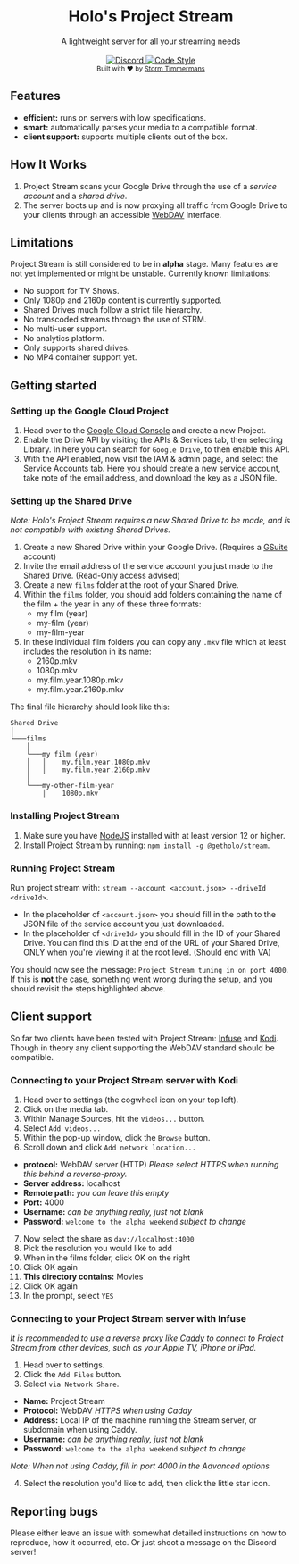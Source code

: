 <h1 align="center">Holo's Project Stream</h1>

<div align="center">
  A lightweight server for all your streaming needs
</div>

<br />

<div align="center">
  <a href="https://discord.gg/WMv7Spp">
    <img src="https://img.shields.io/discord/480480210643451904?label=discord" alt="Discord">
  </a>
  <a href="https://github.com/airbnb/javascript">
    <img src="https://img.shields.io/badge/code%20style-airbnb-ff69b4" alt="Code Style">
  </a>
</div>

<div align="center">
  <sub>
    Built with ❤️ by
    <a href="https://github.com/m-rots">Storm Timmermans</a>
  </sub>
</div>

## Features
- **efficient:** runs on servers with low specifications.
- **smart:** automatically parses your media to a compatible format.
- **client support:** supports multiple clients out of the box.

## How It Works
1. Project Stream scans your Google Drive through the use of a *service account* and a *shared drive*.
2. The server boots up and is now proxying all traffic from Google Drive to your clients through an accessible [WebDAV](http://www.webdav.org/specs/rfc4918.html) interface.

## Limitations
Project Stream is still considered to be in **alpha** stage. Many features are not yet implemented or might be unstable.
Currently known limitations:

- No support for TV Shows.
- Only 1080p and 2160p content is currently supported.
- Shared Drives much follow a strict file hierarchy.
- No transcoded streams through the use of STRM.
- No multi-user support.
- No analytics platform.
- Only supports shared drives.
- No MP4 container support yet.

## Getting started

### Setting up the Google Cloud Project
1. Head over to the [Google Cloud Console](https://console.cloud.google.com) and create a new Project.
2. Enable the Drive API by visiting the APIs & Services tab, then selecting Library. In here you can search for `Google Drive`, to then enable this API.
3. With the API enabled, now visit the IAM & admin page, and select the Service Accounts tab.
Here you should create a new service account, take note of the email address, and download the key as a JSON file.

### Setting up the Shared Drive
*Note: Holo's Project Stream requires a new Shared Drive to be made, and is not compatible with existing Shared Drives.*

1. Create a new Shared Drive within your Google Drive. (Requires a [GSuite](https://gsuite.google.com/pricing.html) account)
2. Invite the email address of the service account you just made to the Shared Drive. (Read-Only access advised)
3. Create a new `films` folder at the root of your Shared Drive.
4. Within the `films` folder, you should add folders containing the name of the film + the year in any of these three formats:
    - my film (year)
    - my-film (year)
    - my-film-year
5. In these individual film folders you can copy any `.mkv` file which at least includes the resolution in its name:
    - 2160p.mkv
    - 1080p.mkv
    - my.film.year.1080p.mkv
    - my.film.year.2160p.mkv

The final file hierarchy should look like this:
```
Shared Drive
│
└───films
    │
    └───my film (year)
    │   │    my.film.year.1080p.mkv
    │   │    my.film.year.2160p.mkv
    │
    └───my-other-film-year
        │    1080p.mkv
```

### Installing Project Stream
1. Make sure you have [NodeJS](https://nodejs.org) installed with at least version 12 or higher.
2. Install Project Stream by running: `npm install -g @getholo/stream`.

### Running Project Stream
Run project stream with: `stream --account <account.json> --driveId <driveId>`.

- In the placeholder of `<account.json>` you should fill in the path to the JSON file of the service account you just downloaded.
- In the placeholder of `<driveId>` you should fill in the ID of your Shared Drive.
You can find this ID at the end of the URL of your Shared Drive, ONLY when you're viewing it at the root level. (Should end with VA)

You should now see the message: `Project Stream tuning in on port 4000`.
If this is **not** the case, something went wrong during the setup, and you should revisit the steps highlighted above.

## Client support
So far two clients have been tested with Project Stream: [Infuse](https://firecore.com/infuse) and [Kodi](https://kodi.tv).
Though in theory any client supporting the WebDAV standard should be compatible.

### Connecting to your Project Stream server with Kodi
1. Head over to settings (the cogwheel icon on your top left).
2. Click on the media tab.
3. Within Manage Sources, hit the `Videos...` button.
4. Select `Add videos...`
5. Within the pop-up window, click the `Browse` button.
6. Scroll down and click `Add network location...`

- **protocol:** WebDAV server (HTTP)
*Please select HTTPS when running this behind a reverse-proxy.*
- **Server address:** localhost
- **Remote path:** *you can leave this empty*
- **Port:** 4000
- **Username:** *can be anything really, just not blank*
- **Password:** `welcome to the alpha weekend` *subject to change*

7. Now select the share as `dav://localhost:4000`
8. Pick the resolution you would like to add
9. When in the films folder, click OK on the right
10. Click OK again
11. **This directory contains:** Movies
12. Click OK again
13. In the prompt, select `YES`

### Connecting to your Project Stream server with Infuse
*It is recommended to use a reverse proxy like [Caddy](https://caddyserver.com) to connect to Project Stream from other devices, such as your Apple TV, iPhone or iPad.*

1. Head over to settings.
2. Click the `Add Files` button.
3. Select `via Network Share`.

- **Name:** Project Stream
- **Protocol:** WebDAV *HTTPS when using Caddy*
- **Address:** Local IP of the machine running the Stream server, or subdomain when using Caddy.
- **Username:** *can be anything really, just not blank*
- **Password:** `welcome to the alpha weekend` *subject to change*

*Note: When not using Caddy, fill in port 4000 in the Advanced options*

4. Select the resolution you'd like to add, then click the little star icon.

## Reporting bugs
Please either leave an issue with somewhat detailed instructions on how to reproduce, how it occurred, etc.
Or just shoot a message on the Discord server!
